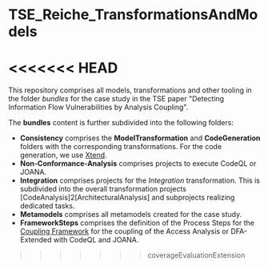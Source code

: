 # TSE_Reiche_TransformationsAndModels
<<<<<<< HEAD
=======
This repository comprises all models, transformations and other tooling in the folder *bundles* for the case study in the TSE paper "Detecting Information Flow Vulnerabilities by Analysis Coupling".

The **bundles** content is further subdivided into the following folders:

- **Consistency** comprises the **ModelTransformation** and **CodeGeneration** folders with the corresponding transformations. For the code generation, we use [Xtend](https://eclipse.dev/Xtext/xtend/). 
- **Non-Conformance-Analysis** comprises projects to execute CodeQL or JOANA.
- **Integration** comprises projects for the *Integration* transformation. This is subdivided into the overall transformation projects [CodeAnalysis]2[ArchitecturalAnalysis] and subprojects realizing dedicated tasks.
- **Metamodels** comprises all metamodels created for the case study.
- **FrameworkSteps** comprises the definition of the Process Steps for the [Coupling Framework](https://github.com/KASTEL-CSSDA/Architecture-And-StaticCode-Analyses-CouplingFramework) for the coupling of the Access Analysis or DFA-Extended with CodeQL and JOANA. 
>>>>>>> coverageEvaluationExtension

